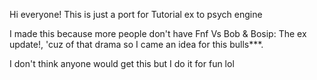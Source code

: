 Hi everyone!
This is just a port for Tutorial ex to psych engine

I made this because more people don't have Fnf Vs Bob & Bosip: The ex update!, 'cuz of that drama so I came an idea for this bulls***.


I don't think anyone would get this but I do it for fun lol
